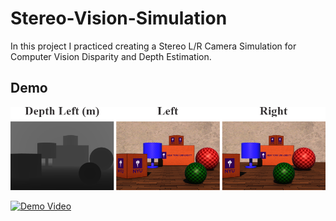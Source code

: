 # Stereo-Vision-Simulation
In this project I practiced creating a Stereo L/R Camera Simulation for Computer Vision Disparity and Depth Estimation.

## Demo

![Example Image](https://github.com/SherlonAlmeida/Stereo-Cameras-Simulation/raw/main/GeneralFiles/Example.png)

[![Demo Video](https://img.youtube.com/vi/placeholder/hqdefault.jpg)](https://github.com/SherlonAlmeida/Stereo-Cameras-Simulation/raw/main/GeneralFiles/Demo.mkv)
